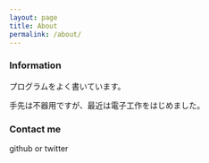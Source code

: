```yaml
---
layout: page
title: About
permalink: /about/
---
```



### Information

プログラムをよく書いています。

手先は不器用ですが、最近は電子工作をはじめました。

### Contact me

github or twitter
